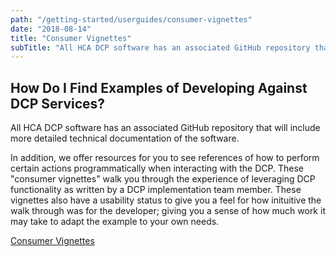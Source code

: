 ```yaml
---
path: "/getting-started/userguides/consumer-vignettes"
date: "2018-08-14"
title: "Consumer Vignettes"
subTitle: "All HCA DCP software has an associated GitHub repository that will include more detailed technical documentation of the software."
---
```


## How Do I Find Examples of Developing Against DCP Services?

All HCA DCP software has an associated GitHub repository that will include more detailed technical documentation of the software.   

In addition, we offer resources for you to see references of how to perform certain actions programmatically when interacting with the DCP. These "consumer vignettes" walk you through the experience of leveraging DCP functionality as written by a DCP implementation team member. These vignettes also have a usability status to give you a feel for how inituitive the walk through was for the developer; giving you a sense of how much work it may take to adapt the example to your own needs.

[Consumer Vignettes](https://github.com/HumanCellAtlas/data-consumer-vignettes)
